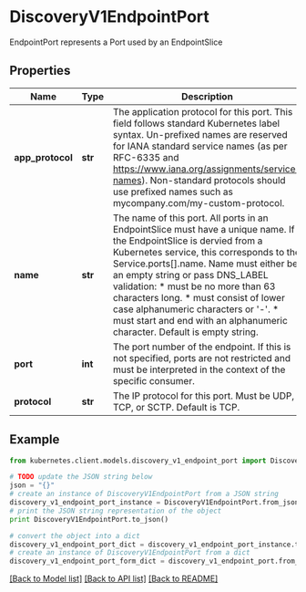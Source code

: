 # DiscoveryV1EndpointPort

EndpointPort represents a Port used by an EndpointSlice

## Properties
Name | Type | Description | Notes
------------ | ------------- | ------------- | -------------
**app_protocol** | **str** | The application protocol for this port. This field follows standard Kubernetes label syntax. Un-prefixed names are reserved for IANA standard service names (as per RFC-6335 and https://www.iana.org/assignments/service-names). Non-standard protocols should use prefixed names such as mycompany.com/my-custom-protocol. | [optional] 
**name** | **str** | The name of this port. All ports in an EndpointSlice must have a unique name. If the EndpointSlice is dervied from a Kubernetes service, this corresponds to the Service.ports[].name. Name must either be an empty string or pass DNS_LABEL validation: * must be no more than 63 characters long. * must consist of lower case alphanumeric characters or &#39;-&#39;. * must start and end with an alphanumeric character. Default is empty string. | [optional] 
**port** | **int** | The port number of the endpoint. If this is not specified, ports are not restricted and must be interpreted in the context of the specific consumer. | [optional] 
**protocol** | **str** | The IP protocol for this port. Must be UDP, TCP, or SCTP. Default is TCP. | [optional] 

## Example

```python
from kubernetes.client.models.discovery_v1_endpoint_port import DiscoveryV1EndpointPort

# TODO update the JSON string below
json = "{}"
# create an instance of DiscoveryV1EndpointPort from a JSON string
discovery_v1_endpoint_port_instance = DiscoveryV1EndpointPort.from_json(json)
# print the JSON string representation of the object
print DiscoveryV1EndpointPort.to_json()

# convert the object into a dict
discovery_v1_endpoint_port_dict = discovery_v1_endpoint_port_instance.to_dict()
# create an instance of DiscoveryV1EndpointPort from a dict
discovery_v1_endpoint_port_form_dict = discovery_v1_endpoint_port.from_dict(discovery_v1_endpoint_port_dict)
```
[[Back to Model list]](../README.md#documentation-for-models) [[Back to API list]](../README.md#documentation-for-api-endpoints) [[Back to README]](../README.md)


